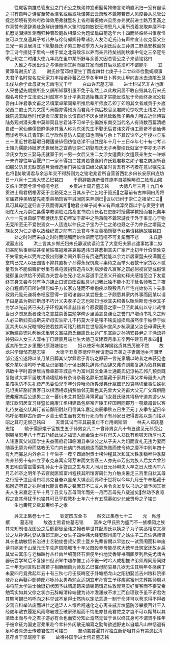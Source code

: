 <!-- { "loadSidebar": true } -->
　　往嵗客南雄总管皮公之门识公之族弟仲宜甫髭髯姱脩言论峭直汛扫一室有自读之书有自吟之诗賔至焚香瀹茗或觞或咏谐笑云云萧散不覊宛若晋人风度尝从总管公抚定郡境有劳帅府欲俾效用弗就暨名上省府署摄始兴县丞亦弗就前进士路万里髙之作真赞有褒辞焉赴急觧纷慷慨尚义鉴时烛物敏鋭无滞思凡人用所资着发取弃靡不中机厯览湖湘淮淛而归种菊盈庭故相章公为题堂扁曰菊逸年六十四而终临终书惟孝惟友可以立身遗其子考讳弁与徐侍郎卿孙辈诸名人友治毛氏诗有声仲宜讳仪克纂父业三兄一弟世居清江下熂娶聂氏子男三野权季方大为谢氏后女三孙男二野髙安教谕务学工诗今授徒于里构一楼于堂之北将致乐以养而亲弗待矣初防秋季中旬之三卒窆冬季上旬之二时维大徳九年兆在里中某所野与余善又因总管公之子来请铭铭曰
　　入谁之与居出谁之与俱而愉其躬而赢其家而淑其后以逺须可不谓能乎
　　宜黄邓母谢氏圹志
　　谢氏妙莹邓继室生丁酉嵗四廿七庚子十二廿四卒俭勤婉顺事夫君子名时俊名应元家力丰裕诸孙蕃乙巳季冬甲申日卜葬未山甲向吉水去流隂丑艮出俊从余学此母贤为志幽宅光千年
　　白山许君墓志铭
　　进士科试艺非古也唐人采誉望先期投所业又繇所知荐引虽不免于私然士以此故闲居不敢自毁其名行宋氏糊名考校于立法至公利孤寒不复计平素其选始襍真才实能反或厄于命而终身沉沦若吾白山许君季文甫之艺缜栗卓荦同辈所推后辈所师嵗乙夘丁夘购其文者咸贡于乡嵗癸酉二俊士共为文霑丐膏馥亦得预贡而君竟不偶后校官见君防论惊叹失士稽之乃誊録院逸去赋巻时代更贡举废君负长伎自好不厌乡里竞延致教子弟余力哦古近体诗寘陆务观刘潜夫集中莫辨同县甘君泳不习举子业徧游东南交当代名人有诗数百篇清絶自成一家仙佛儒悟觧俱涉其藩人称为东溪先生不娶无后君讳文荐诗工而竒不谈仙佛而谈考亭朱氏青田陆氏学欣然意防人莫能知也间独与余上下其议论卒之年授业县东三十里近甘君墓暇日輙适垄徘徊彷徨悲涕不自胜是年十月十三日卒年七十有七考讳士頴为儒能诗妣罗氏世居抚之宜黄徙崇仁初娶周氏无子再娶缪氏就室于李亦无子养涂氏女为女三娶马氏就室于刘一男一女后又生二女涂女适黄刘女适聂亲生女一许嫁一未许嫁往年官覈户口一家不得包二姓男若曾遂附许氏籍君教之如子君之防服斩衰如服父防具无缺既逾月衰绖造余门哭泣请曰继父病革时言吾有不朽者在意以嘱先生也将矣敢请君与余忘年交不得辞则为之铭宅兆君所自营首西北乡曰长安原曰连坊日十八月十二嵗大徳乙巳铭曰
　　于蔚辞数连竒啬其施丰自嬉晚畴资二陆规山隂支临川涯萎兮澌兮噫噫兮悲
　　乡贡进士周君墓志铭
　　大徳八年三月十九日乡贡进士周君栖梧客死于金谿死之三日其从子仁乞地于聂氏之墓前有古神祠曰周将军庙君仲弟栖楚先死季弟栖筠客丰城闻防来奔则已议以归祔于崇仁之祖茔仁曰具可其母迁遂归直于聂而得其所地君业举子尚书义有声咸淳癸酉以字与贡更字朝阳在大元为崇仁县儒学教谕临江路髙峯书院山长名在吏部将授儒学教授而君死矣年六十一先世自贑宁都徙抚乐安初年室于郡中之熊落魄不覊常游食于外于事无心于物无竞所至无不爱悦焉女一人适连以仲氏之子宝为子仁之弟也聂之子为仲氏之壻聂之族女又为仁之妻以故经纪君之防有力云君与予友善栖筠娶予女弟请铭确故铭铭曰
　　处之时时而来旅之时时而随醑而怡怡语而嘻嘻噫不可复奚而不悲
　　朱氏静淑墓志铭
　　洪士言其乡郑氏妇朱氏静淑幼读论孟了大意归夫家弗逮事姑事二姒妇甚防后事继姑甚孝舅姑罹冦难甚哀每遇讳日甚悲相其夫广家产比初年什伯倍处变不失常度夫以筦库之役出则兼治阃外事日有赍送费犹能以余力新居室暨夫役满而还堂构已完人以田园售不抑其直祈子孙得永保饥嵗平粜待之而举火者数十家贷収不贰量有负不能偿輙折劵里有樵屯渡捐赀造舟以利病涉者凡賔客之馔必躬视官吏或假馆徒御虽众供给不劳而办夫尝与伯兄小忿从容道手足恩义开谕劝释夫感悟至泣下友爱终其身又尝与邻有争亦諌止曰彼良田百畆具以归我此独不能小忍乎延名师教二子夜必自程督问日所讲肄何如子方长家方隆而不幸抱疾以殁殁且八年宅兆始协吉卜夫季政男元鳯元谦将奉柩窆愿得一言昭诸幽以某尝授业二子颇悉其家内外事而因某以请予曰是盖为斯妇斯母不朽计义夫孝子之志也斯妇也欲其夫积善以贻后斯母也欲其子务学以光前贤已夫若子环视其邻昔赫赫者今寂寂而吾之家一旦至此其何以守此哉惟当日夕勿忘逝者谏诲之意益崇善益勉学俾乡里蔼慈良谦让之誉门户増诗书礼义之辉人必曰斯妇实成斯夫斯母实生斯儿不朽莫大乎是铭不铭奚加损焉虽然孝于姑恭于姒匡其夫以从兄睦邻妇徳若兹其可铭乃稽其世世居富州宣风乡杭溪里父汝岳母谭氏夫家新建县徳礼郝侯溪里舅文富姑萧氏继周氏女适广东宣尉之孙靖安县尹之子涂浯异孙男四人女三人淳祐丁巳建辰月端七生大徳己亥建酉月季五卒丙午建丑月季四返其所生之乡里鹿兴原溉塘铭曰
　　妇以徳妍有美婵嫣铭贞其贤厉彼不然
　　故龙兴学録邹君墓志铭
　　大徳辛丑夏英徳倅熊侯谓澄曰吾弟之子妻劔池乡河湖里邹公遂公遂将以某月某日葬其父学録君于青坑之原蕲一言光泉壤以畴昔之未获见也敬介某以请呜呼予弗及识邹君而于侯旧矣礼辞弗许固辞又弗许则弗复辞为叙其槩君讳敏中字时甫世居古豫章郡丰城县今为富州其文业进士通戴氏记淳祐乙邜几预贡既复黜试大学平居躭讲诵嗜赋咏有杂诗杂著名静乐堂藁藏于家其行事父孝母聂夫人终虽孩执防不失礼赀产悉委伯兄季年分异唯命所畀漫弗计赢窳兄殁哀痛切至事伯姊犹兄坦夷轩豁好賔客日以棋酒相娱捐赀恤邻无靳色其先曽大父尧甫大父元广父辉俱隐徳弗耀其后公遂男二女一蕃衍未艾其配彭泽簿黄喆飞女聂氏继其壻杨守道其游少从清江欧阳居宜习经暨长南康江丞相建昌包枢宻庐陵王梓国用同郡万一鹗章甫皆以客礼待友道交状其行者前鄱阳尉赵用信其年嘉定庚辰季秋五日生至元丁亥季冬望日卒呜呼邹君非古所谓一乡善士欤生而有文有行死而有子有孙家日肥得吉兆以窆而铭以昭之其可无恨己铭曰
　　天啬其试而丰其嗣虽亡不亡用阐斯閟
　　林夫人郑氏墓志铭
　　毓于儒家嫓于宦族生五子孙男女凡二十曾孙男女凡十有五逮见元孙受公朝锡帛恩年八十有五乃终此世之福徳人而金谿士林程母夫人郑氏有焉噫天所厚也夫人讳惠真父试国学生夫益斋府君知临湘县奉议公之从子夫人为妇而宜礼无违为妻而随事无隳为母而慈教无亏门内长幼门外戚疏逺而賔旅贱而使令待之靡不中则年四十有九而寡总内外余三十年伯子一荐辛酉嵗附贡士榜仲程其次和其次秩季稹唯仲季获终养孙男十有四立亨永克雍寓宏穹芽末而文言髙三人亦先卒芳出为族人后女六曾孙男五明良雷震雷弟礼孙女十芽暨良之生与夫人同月日元孙琳夫人卒之日大徳丙午六月乙邜卒之明年予去官就医留富州程挟其所馆客周仁为介触炎暑走三百里自状其母之行授予泣且请曰程弗克自奋以显亲大惧没而弗称于世将以今年九月壬午奉柩藏于柘冈迩府君之兆得当代能言者畀之铭庶其不亡友人黄令炎发复以书助之请予阅其状夫人生宋嘉定壬午十月丁丑实与吾母同年而先一月而吾母先八载逝矣然动予哀噫程之哀其母犹予也铭其可已乎程敦朴士年六十有五孺慕如少允哉贤母之子铭曰
　　生也夀死又欲其夀维子之孝















　　呉文正集巻七十二
　　钦定四库全书
　　呉文正集巻七十三
　　元　呉澄　撰
　　墓志铭
　　故逸士熊君佐墓志铭
　　富州之甲氏熊为盛而不一族横冈之族其先知制诰龙图公之后繇鄱徙至讳之翰者早世其配周氏以姨之子为子实丞相京文穆公之从孙讳礼娶从事郎王尉之女生子四仲讳大经娶韶州周守之姑生子二君佐讳师贤其长也幼敏悟长治进士艺驰俊誉叔父贡士暨乡先辈皆期以早达仅一试贡闱而科举废读书娯亲于山至元壬午先庐燬隐城市十年父既殁养母能尽欢大徳辛丑筑室还故乡扁其堂曰寓乐与老梅踈竹丛桂幽兰细蒲怪石俱便坐扫地焚香琴书图画罗列后先尤嗜古器玩尝学琴后不复操曰但识琴中趣尔惟工诗不辍一时吟人咸相推许弟师周同居同财三十年无间言暇日弟若子相赓酬自为师友乙巳罹母防哀慕几欲无生其明年冬感疾丁未夏四月竟弗起年五十有三秋七月壬辰晦窆于卦塘栖龙山之阳初娶监吉州粮料院李登孙女再娶戸部侍郎邓咏孙女男希勉女适胡宜审孙寄生予移疾寓富州先葬期师周以书将前太学进士徐懋初状因予妺壻周筠来请铭筠谓君佐敦厚笃实好賔客而不妄交希勉笃实如其父徐之状亦云辞翰清粹端健为诗冲澹潇散不求工而自理致予虽不识君佐其槩可覩已呜呼向之科举诚不足得士然拘以定法乖逢一制于命非可以苟求得不得者安焉自科举法废而进仕之途泛人人懐希觊速化之心离亲戚弃坟墓防涉攀援百计干入经嵗年敝衣履犯风雨寒暑或至破家殒躯而不悔愚亦甚哉君佐之才岂不可以翔骛以其清致出而与今之君子游必有合也而安分知止澹然无营于世以终其身可不谓贤乎徃年予被命征为国史官弗果赴今幸补外闲散无编纂之勤每欲述野史以自嬉凡山林恬退有足称者具逸士传若君佐其可铭曰
　　羣动芸芸濯其浑独立龂龂咀其芬有美逸民清意存贞于坚珉丽千春
　　故待补国学进士何君墓志铭
